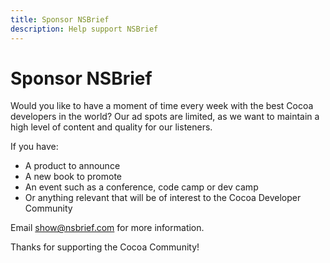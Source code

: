 ```yaml
---
title: Sponsor NSBrief
description: Help support NSBrief
---
```


<div class="post">
	<div class="post-title">
		<h1>Sponsor NSBrief</h1>
	</div>
	<div class="post-content">
		<p>
			Would you like to have a moment of time every week with the best Cocoa developers in the world? Our ad spots are limited, as we want to maintain a high level of content and quality for our listeners.
		</p>
		<p>
			If you have:
		</p>
		<ul>
			<li>A product to announce</li>
			<li>A new book to promote</li>
			<li>An event such as a conference, code camp or dev camp</li>
			<li>Or anything relevant that will be of interest to the Cocoa Developer Community</li>
		</ul>
		<p>
			Email <a href="mailto:show@nsbrief.com">show@nsbrief.com</a> for more information.
		</p>
		<p>Thanks for supporting the Cocoa Community!</p>
	</div>
</div>
